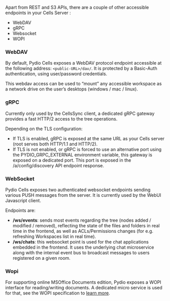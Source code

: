 Apart from REST and S3 APIs, there are a couple of other accessible endpoints in your Cells Server : 

- WebDAV
- gRPC
- Websocket
- WOPI

### WebDAV

By default, Pydio Cells exposes a WebDAV protocol endpoint accessible at the following address: `<public-URL>/dav/`. It is protected by a Basic-Auth authentication, using user/password credentials.

This webdav access can be used to “mount” any accessible workspace as a network drive on the user’s desktops (windows / mac / linux).

### gRPC

Currently only used by the CellsSync client, a dedicated gRPC gateway provides a fast HTTP/2 access to the tree operations. 

Depending on the TLS configuration: 

- If TLS is enabled, gRPC is exposed at the same URL as your Cells server (root serves both HTTP/1.1 and HTTP/2).
- If TLS is not enabled, or gRPC is forced to use an alternative port using the PYDIO_GRPC_EXTERNAL environment variable, this gateway is exposed on a dedicated port. This port is exposed in the /a/config/discovery API endpoint response.

### WebSocket

Pydio Cells exposes two authenticated websocket endpoints sending various PUSH messages from the server. It is currently used by the WebUI Javascript client.

Endpoints are:

- **/ws/events**: sends most events regarding the tree (nodes added / modified / removed), reflecting the state of the files and folders in real time in the frontend, as well as ACLs/Permissions changes (for e.g. refreshing Workspaces list in real time).
- **/ws/chats**: this websocket point is used for the chat applications embedded in the frontend. It uses the underlying chat microservice along with the internal event bus to broadcast messages to users registered on a given room.  

### Wopi

For supporting online MSOffice Documents edition, Pydio exposes a WOPI interface for reading/writing documents. A dedicated micro service is used for that, see the WOPI specification to [learn more](https://wopi.readthedocs.io/en/latest/).